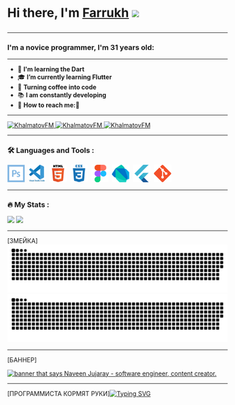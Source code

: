 <h1>
   
  Hi there, I'm <a href="https://github.com/KHALMATOV-FARRUKH" >Farrukh</a>
  <img src="https://media.giphy.com/media/hvRJCLFzcasrR4ia7z/giphy.gif" width="50px"/>
 
</h1>

___

### <h3 align="left">I'm a novice programmer, I'm 31 years old:</h3>

___

- :dart: __I'm learning the Dart__
- :mortar_board: **I’m currently learning Flutter**
- :crystal_ball: **Turning coffee into code**
- :books: **I am constantly developing**
- :speech_balloon: **How to reach me:**:small_red_triangle_down:

___

 <a href="https://t.me/KhalmatovFM"> 
  <img src="https://img.shields.io/badge/Telegram-00BFFF?style=for-the-badge&logo=Telegram&logoColor=black" alt="KhalmatovFM"> </a>

<a href="https://www.instagram.com/khalmatov.farrukh/"> 
 <img src="https://img.shields.io/badge/WhatsApp-32CD32?style=for-the-badge&logo=WhatsApp&logoColor=black" alt="KhalmatovFM"> </a>

<a href="https://www.instagram.com/khalmatov.farrukh/"> 
 <img src="https://img.shields.io/badge/Instagram-FF1493?style=for-the-badge&logo=Instagram&logoColor=black" alt="KhalmatovFM"> </a>
 
___


### :hammer_and_wrench: Languages and Tools :
<div> 
  <img src="https://github.com/devicons/devicon/blob/master/icons/photoshop/photoshop-line.svg" title="Photoshop" **alt="Photoshop" width="40" height="40"/>&nbsp;
  <img src="https://github.com/devicons/devicon/blob/master/icons/vscode/vscode-original-wordmark.svg" title="VScode" **alt="VScode" width="40" height="40"/>&nbsp;
  <img src="https://github.com/devicons/devicon/blob/master/icons/html5/html5-original-wordmark.svg"  title="HTML5" **alt="HTML5" width="40" height="40"/>&nbsp;
  <img src="https://github.com/devicons/devicon/blob/master/icons/css3/css3-plain-wordmark.svg"  title="CSS3" alt="CSS" width="40" height="40"/>&nbsp;
  <img src="https://github.com/devicons/devicon/blob/master/icons/figma/figma-original.svg"  title="Figma" alt="Figma" width="40" height="40"/>&nbsp;
  <img src="https://github.com/devicons/devicon/blob/master/icons/dart/dart-original.svg" title="Dart" **alt="Dart" width="40" height="40"/>&nbsp;
  <img src="https://github.com/devicons/devicon/blob/master/icons/flutter/flutter-original.svg" title="Flutter" **alt="Flutter" width="40" height="40"/>&nbsp;
  <img src="https://github.com/devicons/devicon/blob/master/icons/git/git-original.svg" title="Git" **alt="Git" width="40" height="40"/>&nbsp;
</div>

___


### :fire: My Stats :

<div>
  <img src="https://github-readme-streak-stats.herokuapp.com?user=KHALMATOV-FARRUKH&theme=neon-dark&hide_border=%D0%BB%D0%BE%D0%B6%D1%8C&border_radius=5&date_format=j%20M%5B%20Y%5D&%D0%B3%D1%80%D0%B0%D0%BD%D0%B8%D1%86%D0%B0=AFAFAF"/>
  <img src="https://github-readme-stats.vercel.app/api?username=KHALMATOV-FARRUKH&show_icons=true&theme=algolia"/>
</div>

___


[ЗМЕЙКА]<a target="_blank" rel="noopener noreferrer nofollow" href="https://raw.githubusercontent.com/teuchezh/teuchezh/output/github-contribution-grid-snake-dark.svg#gh-dark-mode-only"><img src="https://raw.githubusercontent.com/teuchezh/teuchezh/output/github-contribution-grid-snake-dark.svg#gh-dark-mode-only" alt="вклад github сетка змеиная анимация" style="max-width: 100%;"></a>
<a target="_blank" rel="noopener noreferrer nofollow" href="https://raw.githubusercontent.com/teuchezh/teuchezh/output/github-contribution-grid-snake.svg#gh-light-mode-only"><img src="https://raw.githubusercontent.com/teuchezh/teuchezh/output/github-contribution-grid-snake.svg#gh-light-mode-only" alt="вклад github сетка змеиная анимация" style="max-width: 100%;"></a>

___

[БАННЕР]<p dir="auto"><a target="_blank" rel="noopener noreferrer" href="https://github.com/naveenjujaray/naveenjujaray/blob/master/cropped.png?raw=true"><img src="https://github.com/naveenjujaray/naveenjujaray/raw/master/cropped.png?raw=true" alt="banner that says Naveen Jujaray - software engineer, content creator." style="max-width: 100%;"></a></p>

___

[ПРОГРАММИСТА КОРМЯТ РУКИ]<a href="https://git.io/typing-svg"><img src="https://readme-typing-svg.herokuapp.com?font=Fira+Code&duration=4999&pause=1500&color=00BFFF&center=&vCenter=&width=525&lines=The+programmer+is+fed+by+the+hands...+and+%E2%98%95" alt="Typing SVG" /></a>

